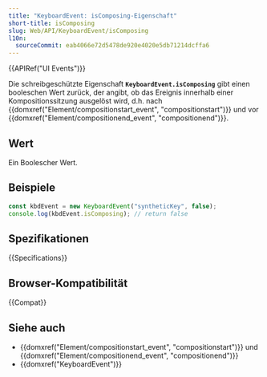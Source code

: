 ```yaml
---
title: "KeyboardEvent: isComposing-Eigenschaft"
short-title: isComposing
slug: Web/API/KeyboardEvent/isComposing
l10n:
  sourceCommit: eab4066e72d5478de920e4020e5db71214dcffa6
---
```


{{APIRef("UI Events")}}

Die schreibgeschützte Eigenschaft **`KeyboardEvent.isComposing`** gibt einen booleschen Wert zurück, der angibt, ob das Ereignis innerhalb einer Kompositionssitzung ausgelöst wird, d.h. nach {{domxref("Element/compositionstart_event", "compositionstart")}} und vor {{domxref("Element/compositionend_event", "compositionend")}}.

## Wert

Ein Boolescher Wert.

## Beispiele

```js
const kbdEvent = new KeyboardEvent("syntheticKey", false);
console.log(kbdEvent.isComposing); // return false
```

## Spezifikationen

{{Specifications}}

## Browser-Kompatibilität

{{Compat}}

## Siehe auch

- {{domxref("Element/compositionstart_event", "compositionstart")}} und {{domxref("Element/compositionend_event", "compositionend")}}
- {{domxref("KeyboardEvent")}}
